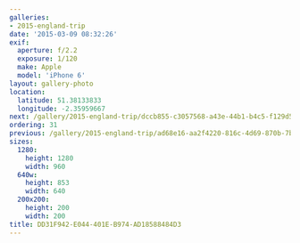 ```yaml
---
galleries:
- 2015-england-trip
date: '2015-03-09 08:32:26'
exif:
  aperture: f/2.2
  exposure: 1/120
  make: Apple
  model: 'iPhone 6'
layout: gallery-photo
location:
  latitude: 51.38133833
  longitude: -2.35959667
next: /gallery/2015-england-trip/dccb855-c3057568-a43e-44b1-b4c5-f129d5353d85
ordering: 31
previous: /gallery/2015-england-trip/ad68e16-aa2f4220-816c-4d69-870b-7b24f42a02b1
sizes:
  1280:
    height: 1280
    width: 960
  640w:
    height: 853
    width: 640
  200x200:
    height: 200
    width: 200
title: DD31F942-E044-401E-B974-AD18588484D3
---
```

